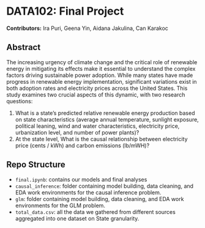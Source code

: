 # DATA102: Final Project

**Contributors:** Ira Puri, Geena Yin, Aidana Jakulina, Can Karakoc

## Abstract
The increasing urgency of climate change and the critical role of renewable energy in mitigating its effects make it essential to understand the complex factors driving sustainable power adoption. While many states have made progress in renewable energy implementation, significant variations exist in both adoption rates and electricity prices across the United States. This study examines two crucial aspects of this dynamic, with two research questions: 

1. What is a state’s predicted relative renewable energy production based on state characteristics (average annual temperature, sunlight exposure, political leaning, wind and water characteristics, electricity price, urbanization level, and number of power plants)? 
2. At the state level, What is the causal relationship between electricity price (cents / kWh) and carbon emissions (lb/mWH)?

## Repo Structure
- `final.ipynb`: contains our models and final analyses
- `causal_inference`: folder containing model building, data cleaning, and EDA work environments for the causal inference problem.
- `glm`: folder containing model building, data cleaning, and EDA work environments for the GLM problem.
- `total_data.csv`: all the data we gathered from different sources aggregated into one dataset on State granularity.
 
